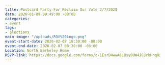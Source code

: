 ```yaml
---
title: Postcard Party For Reclaim Our Vote 2/7/2020
date: 2020-01-09 09:49:00 -08:00
categories:
- event
tags:
- elections
main-image: "/uploads/ROV%20Logo.png"
event-start-date: 2020-02-07 18:30:00 -08:00
event-end-date: 2020-02-07 08:30:00 -08:00
Location: North Berkeley Home
RSVP-link: https://docs.google.com/forms/d/1EsrD4wwA6L8syOUW4JC8rkHnq9zZjoaMTmGz-K_q9uI/edit
---
```


